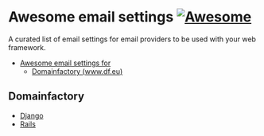 # Awesome email settings [![Awesome](https://cdn.rawgit.com/sindresorhus/awesome/d7305f38d29fed78fa85652e3a63e154dd8e8829/media/badge.svg)](https://github.com/sindresorhus/awesome)
A curated list of email settings for email providers to be used with your web framework.

- [Awesome email settings for](#awesome-email-settings)
    - [Domainfactory (www.df.eu)](#domainfactory)

## Domainfactory

* [Django](#awesome-email-settings)
* [Rails](#awesome-email-settings)
